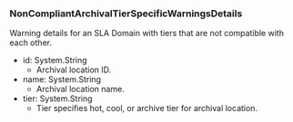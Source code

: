 ### NonCompliantArchivalTierSpecificWarningsDetails
Warning details for an SLA Domain with tiers that are not compatible with each other.

- id: System.String
  - Archival location ID.
- name: System.String
  - Archival location name.
- tier: System.String
  - Tier specifies hot, cool, or archive tier for archival location.
